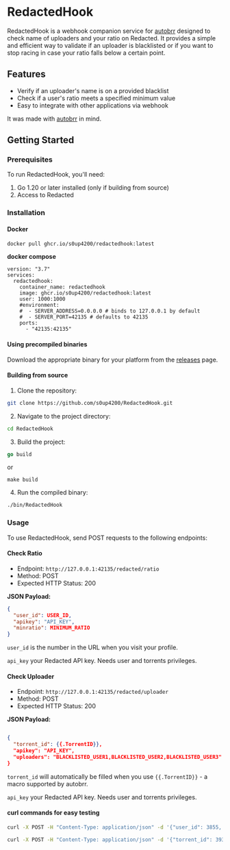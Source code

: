 # RedactedHook

RedactedHook is a webhook companion service for [autobrr](https://github.com/autobrr/autobrr) designed to check name of uploaders and your ratio on Redacted. It provides a simple and efficient way to validate if an uploader is blacklisted or if you want to stop racing in case your ratio falls below a certain point.

## Features

- Verify if an uploader's name is on a provided blacklist
- Check if a user's ratio meets a specified minimum value
- Easy to integrate with other applications via webhook

It was made with [autobrr](https://github.com/autobrr/autobrr) in mind.

## Getting Started

### Prerequisites

To run RedactedHook, you'll need:

1. Go 1.20 or later installed (only if building from source)
2. Access to Redacted

### Installation

#### Docker

```bash
docker pull ghcr.io/s0up4200/redactedhook:latest
```

**docker compose**

```docker
version: "3.7"
services:
  redactedhook:
    container_name: redactedhook
    image: ghcr.io/s0up4200/redactedhook:latest
    user: 1000:1000
    #environment:
    #  - SERVER_ADDRESS=0.0.0.0 # binds to 127.0.0.1 by default
    #  - SERVER_PORT=42135 # defaults to 42135
    ports:
      - "42135:42135"
```

#### Using precompiled binaries

Download the appropriate binary for your platform from the [releases](https://github.com/s0up4200/RedactedHook/releases/latest) page.

#### Building from source

1. Clone the repository:

```bash
git clone https://github.com/s0up4200/RedactedHook.git
```

2. Navigate to the project directory:

```bash
cd RedactedHook
```
3. Build the project:

```go
go build
```
or
```shell
make build
```

4. Run the compiled binary:

```bash
./bin/RedactedHook
```

### Usage

To use RedactedHook, send POST requests to the following endpoints:

#### Check Ratio

- Endpoint: `http://127.0.0.1:42135/redacted/ratio`
- Method: POST
- Expected HTTP Status: 200

**JSON Payload:**

```json
{
  "user_id": USER_ID,
  "apikey": "API_KEY",
  "minratio": MINIMUM_RATIO
}
```

`user_id` is the number in the URL when you visit your profile.

`api_key` your Redacted API key. Needs user and torrents privileges.

#### Check Uploader

- Endpoint: `http://127.0.0.1:42135/redacted/uploader`
- Method: POST
- Expected HTTP Status: 200

**JSON Payload:**

```json

{
  "torrent_id": {{.TorrentID}},
  "apikey": "API_KEY",
  "uploaders": "BLACKLISTED_USER1,BLACKLISTED_USER2,BLACKLISTED_USER3"
}
```

`torrent_id` will automatically be filled when you use `{{.TorrentID}}` - a macro supported by autobrr.

`api_key` your Redacted API key. Needs user and torrents privileges.

#### curl commands for easy testing

```bash
curl -X POST -H "Content-Type: application/json" -d '{"user_id": 3855, "apikey": "e1be0c8f.6a1d6f89de6e9f6a61e6edcbb6a3a32d", "minratio": 1.0}' http://127.0.0.1:42135/redacted/ratio
```
```bash
curl -X POST -H "Content-Type: application/json" -d '{"torrent_id": 3931392, "apikey": "e1be0c8f.6a1d6f89de6e9f6a61e6edcbb6a3a32d", "uploaders": "blacklisted_user1,blacklisted_user2,blacklisted_user3"}' http://127.0.0.1:42135/redacted/uploader
